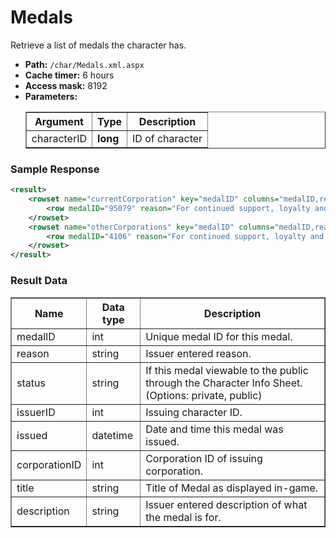 # Medals
Retrieve a list of medals the character has.

* __Path:__ ``/char/Medals.xml.aspx``
* __Cache timer:__ 6 hours
* __Access mask:__ 8192
* __Parameters:__
    <table border="1">
        <tbody>
            <tr>
                <th>Argument</th>
                <th>Type</th>
                <th>Description</th>
            </tr>
            <tr>
                <td>characterID</td>
                <td><strong>long</strong></td>
                <td>ID of character</td>
            </tr>
        </tbody>
    </table>

### Sample Response

```xml
<result>
    <rowset name="currentCorporation" key="medalID" columns="medalID,reason,status,issuerID,issued">
        <row medalID="95079" reason="For continued support, loyalty and dedication towards" status="public" issuerID="259695227" issued="2012-11-19 08:21:17"/>
    </rowset>
    <rowset name="otherCorporations" key="medalID" columns="medalID,reason,status,issuerID,issued,corporationID,title,description">
        <row medalID="4106" reason="For continued support, loyalty and dedication towards the Centre for Advanced Studies" status="private" issuerID="132533870" issued="2008-11-25 10:36:01" corporationID="1711141370" title="Medal of Service" description="For taking initiative and making an extraordinary contribution towards the corporation"/>
    </rowset>
</result>
```

### Result Data

<table border="1">
    <tbody>
        <tr>
            <th>Name</th>
            <th>Data type</th>
            <th>Description</th>
        </tr>
        <tr>
            <td>medalID</td>
            <td>int</td>
            <td>Unique medal ID for this medal.</td>
        </tr>
        <tr>
            <td>reason</td>
            <td>string</td>
            <td>Issuer entered reason.</td>
        </tr>
        <tr>
            <td>status</td>
            <td>string</td>
            <td>If this medal viewable to the public through the Character Info Sheet. (Options: private, public)</td>
        </tr>
        <tr>
            <td>issuerID</td>
            <td>int</td>
            <td>Issuing character ID.</td>
        </tr>
        <tr>
            <td>issued</td>
            <td>datetime</td>
            <td>Date and time this medal was issued.</td>
        </tr>
        <tr>
            <td>corporationID</td>
            <td>int</td>
            <td>Corporation ID of issuing corporation.</td>
        </tr>
        <tr>
            <td>title</td>
            <td>string</td>
            <td>Title of Medal as displayed in-game.</td>
        </tr>
        <tr>
            <td>description</td>
            <td>string</td>
            <td>Issuer entered description of what the medal is for.</td>
        </tr>
    </tbody>
</table>